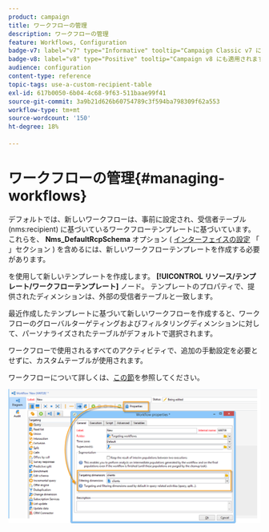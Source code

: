 ```yaml
---
product: campaign
title: ワークフローの管理
description: ワークフローの管理
feature: Workflows, Configuration
badge-v7: label="v7" type="Informative" tooltip="Campaign Classic v7 に適用されます"
badge-v8: label="v8" type="Positive" tooltip="Campaign v8 にも適用されます"
audience: configuration
content-type: reference
topic-tags: use-a-custom-recipient-table
exl-id: 617b0050-6b04-4c68-9f63-511baae99f41
source-git-commit: 3a9b21d626b60754789c3f594ba798309f62a553
workflow-type: tm+mt
source-wordcount: '150'
ht-degree: 18%

---
```


# ワークフローの管理{#managing-workflows}



デフォルトでは、新しいワークフローは、事前に設定され、受信者テーブル (nms:recipient) に基づいているワークフローテンプレートに基づいています。 これらを、 **Nms_DefaultRcpSchema** オプション ( [インターフェイスの設定](../../configuration/using/configuring-the-interface.md) 「 」セクション ) を含めるには、新しいワークフローテンプレートを作成する必要があります。

を使用して新しいテンプレートを作成します。 **[!UICONTROL リソース/テンプレート/ワークフローテンプレート]** ノード。 テンプレートのプロパティで、提供されたディメンションは、外部の受信者テーブルと一致します。

最近作成したテンプレートに基づいて新しいワークフローを作成すると、ワークフローのグローバルターゲティングおよびフィルタリングディメンションに対して、パーソナライズされたテーブルがデフォルトで選択されます。

ワークフローで使用されるすべてのアクティビティで、追加の手動設定を必要とせずに、カスタムテーブルが使用されます。

ワークフローについて詳しくは、[この節](../../workflow/using/about-workflows.md)を参照してください。

![](assets/cfg_external_table_workflow.png)
